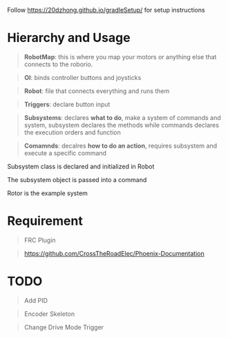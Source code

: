 Follow https://20dzhong.github.io/gradleSetup/ for setup instructions

# Hierarchy and Usage
> **RobotMap**: this is where you map your motors or anything else that connects to the roborio.

> **OI**: binds controller buttons and joysticks

> **Robot**: file that connects everything and runs them

> **Triggers**: declare button input

> **Subsystems**: declares **what to do**, make a system of commands and system, subsystem declares the methods while commands
declares the execution orders and function

> **Comamnds**: decalres **how to do an action**, requires subsystem and execute a specific command

Subsystem class is declared and initialized in Robot <p>
The subsystem object is passed into a command


Rotor is the example system

# Requirement

> FRC Plugin 

> https://github.com/CrossTheRoadElec/Phoenix-Documentation

# TODO 

> Add PID 

> Encoder Skeleton

> Change Drive Mode Trigger
